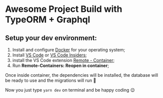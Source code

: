 # Awesome Project Build with TypeORM + Graphql

## Setup your dev environment:

1. Install and configure [Docker](https://www.docker.com/get-started) for your operating system;
2. Install [VS Code](https://code.visualstudio.com) or [VS Code Insiders](https://code.visualstudio.com/insiders);
3. install the VS Code extension [Remote - Container](https://marketplace.visualstudio.com/items?itemName=ms-vscode-remote.remote-containers);
4. Run **Remote-Containers: Reopen in container**;

Once inside container, the dependencies will be installed, the database will be ready to use and the migrations will run :tada:

Now you just type `yarn dev` on terminal and be happy coding :wink: